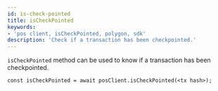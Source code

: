```yaml
---
id: is-check-pointed
title: isCheckPointed
keywords: 
- 'pos client, isCheckPointed, polygon, sdk'
description: 'Check if a transaction has been checkpointed.'
---
```


`isCheckPointed` method can be used to know if a transaction has been checkpointed.

```
const isCheckPointed = await posClient.isCheckPointed(<tx hash>);
```
